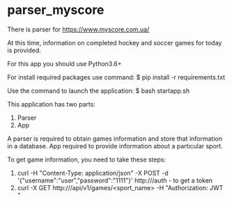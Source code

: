 # parser_myscore
There is parser for https://www.myscore.com.ua/

At this time, information on completed hockey and soccer games for today is provided.

For this app you should use Python3.6+

For install required packages use command:
$ pip install -r requirements.txt

Use the command to launch the application:
$ bash startapp.sh

This application has two parts:
1. Parser
2. App

A parser is required to obtain games information and store that information in a database.
App required to provide information about a particular sport.

To get game information, you need to take these steps:
1. curl -H "Content-Type: application/json" -X POST -d '{"username":"user","password":"1111"}' http://<addr>/auth - to get a token
2. curl -X GET http://<addr>/api/v1/games/<sport_name> -H "Authorization: JWT <token token from the last step>"




